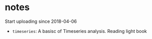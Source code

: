 # notes

Start uploading since 2018-04-06

- `timeseries`: A basisc of Timeseries analysis.  Reading light book
